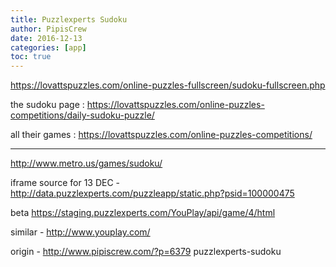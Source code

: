 ```yaml
---
title: Puzzlexperts Sudoku
author: PipisCrew
date: 2016-12-13
categories: [app]
toc: true
---
```


https://lovattspuzzles.com/online-puzzles-fullscreen/sudoku-fullscreen.php

the sudoku page :
https://lovattspuzzles.com/online-puzzles-competitions/daily-sudoku-puzzle/

all their games :
https://lovattspuzzles.com/online-puzzles-competitions/

* * *

http://www.metro.us/games/sudoku/

iframe source for 13 DEC - http://data.puzzlexperts.com/puzzleapp/static.php?psid=100000475

beta
https://staging.puzzlexperts.com/YouPlay/api/game/4/html

similar - http://www.youplay.com/

origin - http://www.pipiscrew.com/?p=6379 puzzlexperts-sudoku
